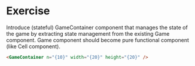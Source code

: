 # Exercise

Introduce (stateful) GameContainer component that manages the state of the game by extracting state management from the existing Game component.
Game component should become pure functional component (like Cell component).

```html
<GameContainer n="{10}" width="{20}" height="{20}" />
```
